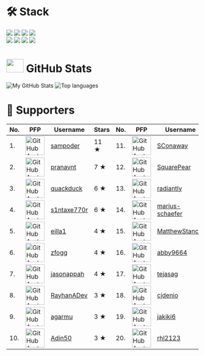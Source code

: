# 🛠 Stack
![](https://img.shields.io/badge/Editor-VSCode-informational?logo=visual-studio-code&logoColor=white&color=3069C6)
![](https://img.shields.io/badge/Primary%20Language-TypeScript-informational?logo=typescript&logoColor=white&color=3178C6)
![](https://img.shields.io/badge/Runtime-Deno-informational?logo=deno&logoColor=white&color=000000)
![](https://img.shields.io/badge/Shell-Zsh-informational?logo=gnu-bash&logoColor=white&color=4EAA25) <br>
![](https://img.shields.io/badge/Database-PostgreSQL-informational?logo=postgresql&logoColor=white&color=336791)
![](https://img.shields.io/badge/ORM-Prisma-informational?logo=prisma&logoColor=white&color=2D3748)
![](https://img.shields.io/badge/Learning-Rust-informational?logo=rust&logoColor=white&color=970A3F)
![](https://img.shields.io/badge/OS-macOS-informational?logo=Apple&logoColor=white&color=000000)

# <img src="https://github.githubassets.com/images/modules/logos_page/Octocat.png" width="45" height="35"> GitHub Stats

![My GitHub Stats](https://github-readme-stats.vercel.app/api?username=KhushrajRathod&count_private=true&show_icons=true&theme=vue&hide_border=true)
![Top languages](https://github-readme-stats.vercel.app/api/top-langs/?username=KhushrajRathod&layout=compact&theme=buefy&hide_border=true)

# 💖 Supporters

|No.|PFP|Username|Stars|No.|PFP|Username|Stars|
|-|-|-|-|-|-|-|-|
|1.|<img src="https://avatars.githubusercontent.com/u/39828164?u=a30eebfa6046ce09178f031e2203defb1a4bb329&v=4" alt="GitHub Avatar of sampoder" width="50" height="50"></img>|<a href="https://github.com/sampoder">sampoder</a>|11 ★|11.|<img src="https://avatars.githubusercontent.com/u/20807660?v=4" alt="GitHub Avatar of SConaway" width="50" height="50"></img>|<a href="https://github.com/SConaway">SConaway</a>|3 ★|
|2.|<img src="https://avatars.githubusercontent.com/u/46251241?u=b0c07c92401a5bb823b5a2038cdc5c36a7d62db3&v=4" alt="GitHub Avatar of pranavnt" width="50" height="50"></img>|<a href="https://github.com/pranavnt">pranavnt</a>|7 ★|12.|<img src="https://avatars.githubusercontent.com/u/16364318?u=0b91ab52197c7f47b39adbf56d54859b14f785bb&v=4" alt="GitHub Avatar of SquarePear" width="50" height="50"></img>|<a href="https://github.com/SquarePear">SquarePear</a>|3 ★|
|3.|<img src="https://avatars.githubusercontent.com/u/38882631?u=ec1a2b508dd5df5c3af57133cd5ed6a29cf196ba&v=4" alt="GitHub Avatar of quackduck" width="50" height="50"></img>|<a href="https://github.com/quackduck">quackduck</a>|6 ★|13.|<img src="https://avatars.githubusercontent.com/u/44368997?u=f0a0c9f923d7c1e2159d23175cfb4e0e1bb0cbf6&v=4" alt="GitHub Avatar of radiantly" width="50" height="50"></img>|<a href="https://github.com/radiantly">radiantly</a>|2 ★|
|4.|<img src="https://avatars.githubusercontent.com/u/53065463?u=50acc6df62c23116c8c3112f999d1446092ec229&v=4" alt="GitHub Avatar of s1ntaxe770r" width="50" height="50"></img>|<a href="https://github.com/s1ntaxe770r">s1ntaxe770r</a>|6 ★|14.|<img src="https://avatars.githubusercontent.com/u/65458681?u=06f04e12c2b0dbc68709abd01edbab72669b35de&v=4" alt="GitHub Avatar of marius-schaefer" width="50" height="50"></img>|<a href="https://github.com/marius-schaefer">marius-schaefer</a>|2 ★|
|5.|<img src="https://avatars.githubusercontent.com/u/72365100?u=09e71f650761ecbd59b850d31185149bea9dbffd&v=4" alt="GitHub Avatar of eilla1" width="50" height="50"></img>|<a href="https://github.com/eilla1">eilla1</a>|4 ★|15.|<img src="https://avatars.githubusercontent.com/u/14811170?u=cce7ba4230f82f7c5a3c642f44d71ff845306246&v=4" alt="GitHub Avatar of MatthewStanciu" width="50" height="50"></img>|<a href="https://github.com/MatthewStanciu">MatthewStanciu</a>|2 ★|
|6.|<img src="https://avatars.githubusercontent.com/u/774794?u=b7668877f5793858cafb8d1a17796772e4713c4f&v=4" alt="GitHub Avatar of zfogg" width="50" height="50"></img>|<a href="https://github.com/zfogg">zfogg</a>|4 ★|16.|<img src="https://avatars.githubusercontent.com/u/32148378?u=f74e20fa26a5d2ca85454c71da728ef6032e8f0f&v=4" alt="GitHub Avatar of abby9664" width="50" height="50"></img>|<a href="https://github.com/abby9664">abby9664</a>|2 ★|
|7.|<img src="https://avatars.githubusercontent.com/u/30608521?u=595bd922ba280d40ad9dd80dd9424e474ac60cb4&v=4" alt="GitHub Avatar of jasonappah" width="50" height="50"></img>|<a href="https://github.com/jasonappah">jasonappah</a>|4 ★|17.|<img src="https://avatars.githubusercontent.com/u/67542663?u=ffff9d5ecca7659302dc9d95e21bd364b26310c6&v=4" alt="GitHub Avatar of tejasag" width="50" height="50"></img>|<a href="https://github.com/tejasag">tejasag</a>|2 ★|
|8.|<img src="https://avatars.githubusercontent.com/u/72509475?u=59fcdabd90f55beaa9fa7a9b5164200899df9e2c&v=4" alt="GitHub Avatar of RayhanADev" width="50" height="50"></img>|<a href="https://github.com/RayhanADev">RayhanADev</a>|3 ★|18.|<img src="https://avatars.githubusercontent.com/u/34525547?u=aa23d52a519971ca21628a3ce3d4cf06510aefce&v=4" alt="GitHub Avatar of cjdenio" width="50" height="50"></img>|<a href="https://github.com/cjdenio">cjdenio</a>|2 ★|
|9.|<img src="https://avatars.githubusercontent.com/u/55563106?v=4" alt="GitHub Avatar of agarmu" width="50" height="50"></img>|<a href="https://github.com/agarmu">agarmu</a>|3 ★|19.|<img src="https://avatars.githubusercontent.com/u/52753282?v=4" alt="GitHub Avatar of jakiki6" width="50" height="50"></img>|<a href="https://github.com/jakiki6">jakiki6</a>|2 ★|
|10.|<img src="https://avatars.githubusercontent.com/u/76610370?u=b309dba0370dcaddf5766107440018795c39ee36&v=4" alt="GitHub Avatar of Adin50" width="50" height="50"></img>|<a href="https://github.com/Adin50">Adin50</a>|3 ★|20.|<img src="https://avatars.githubusercontent.com/u/43102016?v=4" alt="GitHub Avatar of rhl2123" width="50" height="50"></img>|<a href="https://github.com/rhl2123">rhl2123</a>|2 ★|